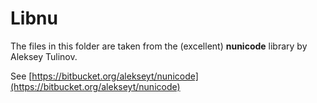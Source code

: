 # Libnu

The files in this folder are taken from the (excellent) **nunicode** library by Aleksey Tulinov.

See [https://bitbucket.org/alekseyt/nunicode](https://bitbucket.org/alekseyt/nunicode)
